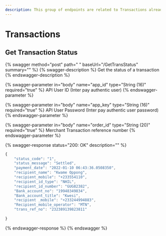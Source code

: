 ```yaml
---
description: This group of endpoints are related to Transactions already carried out
---
```


# Transactions

## Get Transaction Status

{% swagger method="post" path=" " baseUrl="/GetTransStatus" summary="" %}
{% swagger-description %}
Get the status of a transaction
{% endswagger-description %}

{% swagger-parameter in="body" name="app_id" type="String (16)" required="true" %}
API User ID (Inter pay authentic user)
{% endswagger-parameter %}

{% swagger-parameter in="body" name="app_key" type="String (16)" required="true" %}
API User Password (Inter pay authentic user password)
{% endswagger-parameter %}

{% swagger-parameter in="body" name="order_id" type="String (20)" required="true" %}
Merchant Transaction reference number
{% endswagger-parameter %}

{% swagger-response status="200: OK" description="" %}
```javascript
{
    "status_code": "1",
    "status_message": "Settled",
    "payment_date": "2022-01-10 06:43:36.0508350",
    "recipient_name": "Kwame Oppong",
    "recipient_mobile": "+233554110",
    "recipient_id_type": "NHIL",
    "recipient_id_number": "GUG82382",
    "Bank_account_no": "19948349834",
    "Bank_account_title": "Kwesi",
    "recipient _mobile": "+233244994883",
    "Recipient_mobile_operator": "MTN",
    "trans_ref_no": "232389139823811"
    
}
```
{% endswagger-response %}
{% endswagger %}
